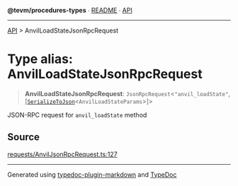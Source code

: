 **@tevm/procedures-types** ∙ [README](../README.md) ∙ [API](../API.md)

***

[API](../API.md) > AnvilLoadStateJsonRpcRequest

# Type alias: AnvilLoadStateJsonRpcRequest

> **AnvilLoadStateJsonRpcRequest**: `JsonRpcRequest`\<`"anvil_loadState"`, [[`SerializeToJson`](SerializeToJson.md)\<`AnvilLoadStateParams`\>]\>

JSON-RPC request for `anvil_loadState` method

## Source

[requests/AnvilJsonRpcRequest.ts:127](https://github.com/evmts/tevm-monorepo/blob/main/packages/procedures-types/src/requests/AnvilJsonRpcRequest.ts#L127)

***
Generated using [typedoc-plugin-markdown](https://www.npmjs.com/package/typedoc-plugin-markdown) and [TypeDoc](https://typedoc.org/)
